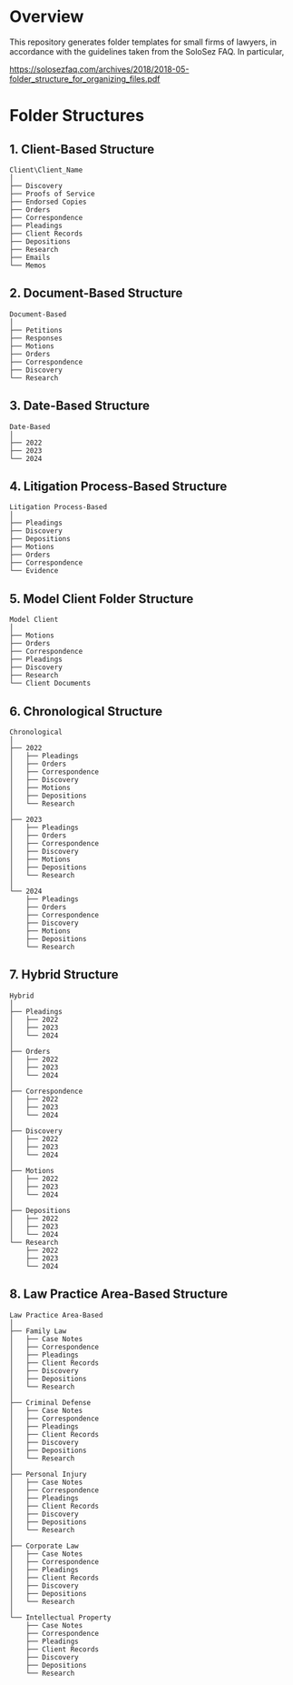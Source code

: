 # Overview

This repository generates folder templates for small firms of lawyers, in accordance with the guidelines taken from the SoloSez FAQ. In particular,

https://solosezfaq.com/archives/2018/2018-05-folder_structure_for_organizing_files.pdf


# Folder Structures

## 1. Client-Based Structure

```
Client\Client_Name
│
├── Discovery
├── Proofs of Service
├── Endorsed Copies
├── Orders
├── Correspondence
├── Pleadings
├── Client Records
├── Depositions
├── Research
├── Emails
└── Memos
```

## 2. Document-Based Structure

```
Document-Based
│
├── Petitions
├── Responses
├── Motions
├── Orders
├── Correspondence
├── Discovery
└── Research
```

## 3. Date-Based Structure

```
Date-Based
│
├── 2022
├── 2023
└── 2024
```

## 4. Litigation Process-Based Structure

```
Litigation Process-Based
│
├── Pleadings
├── Discovery
├── Depositions
├── Motions
├── Orders
├── Correspondence
└── Evidence
```

## 5. Model Client Folder Structure

```
Model Client
│
├── Motions
├── Orders
├── Correspondence
├── Pleadings
├── Discovery
├── Research
└── Client Documents
```

## 6. Chronological Structure

```
Chronological
│
├── 2022
│   ├── Pleadings
│   ├── Orders
│   ├── Correspondence
│   ├── Discovery
│   ├── Motions
│   ├── Depositions
│   └── Research
│
├── 2023
│   ├── Pleadings
│   ├── Orders
│   ├── Correspondence
│   ├── Discovery
│   ├── Motions
│   ├── Depositions
│   └── Research
│
└── 2024
    ├── Pleadings
    ├── Orders
    ├── Correspondence
    ├── Discovery
    ├── Motions
    ├── Depositions
    └── Research
```

## 7. Hybrid Structure

```
Hybrid
│
├── Pleadings
│   ├── 2022
│   ├── 2023
│   └── 2024
│
├── Orders
│   ├── 2022
│   ├── 2023
│   └── 2024
│
├── Correspondence
│   ├── 2022
│   ├── 2023
│   └── 2024
│
├── Discovery
│   ├── 2022
│   ├── 2023
│   └── 2024
│
├── Motions
│   ├── 2022
│   ├── 2023
│   └── 2024
│
├── Depositions
│   ├── 2022
│   ├── 2023
│   └── 2024
└── Research
    ├── 2022
    ├── 2023
    └── 2024
```

## 8. Law Practice Area-Based Structure

```
Law Practice Area-Based
│
├── Family Law
│   ├── Case Notes
│   ├── Correspondence
│   ├── Pleadings
│   ├── Client Records
│   ├── Discovery
│   ├── Depositions
│   └── Research
│
├── Criminal Defense
│   ├── Case Notes
│   ├── Correspondence
│   ├── Pleadings
│   ├── Client Records
│   ├── Discovery
│   ├── Depositions
│   └── Research
│
├── Personal Injury
│   ├── Case Notes
│   ├── Correspondence
│   ├── Pleadings
│   ├── Client Records
│   ├── Discovery
│   ├── Depositions
│   └── Research
│
├── Corporate Law
│   ├── Case Notes
│   ├── Correspondence
│   ├── Pleadings
│   ├── Client Records
│   ├── Discovery
│   ├── Depositions
│   └── Research
│
└── Intellectual Property
    ├── Case Notes
    ├── Correspondence
    ├── Pleadings
    ├── Client Records
    ├── Discovery
    ├── Depositions
    └── Research
```

